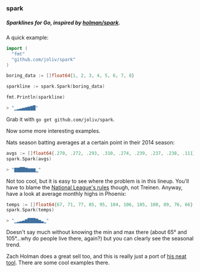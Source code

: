 ### spark

##### Sparklines for Go, inspired by [holman/spark](https://github.com/holman/spark).

A quick example:

```go
import (
  "fmt"
  "github.com/joliv/spark"
)

boring_data := []float64{1, 2, 3, 4, 5, 6, 7, 8}

sparkline := spark.Spark(boring_data)

fmt.Println(sparkline)

> "▁▂▃▄▅▆▇█"

```

Grab it with ```go get github.com/joliv/spark```.

Now some more interesting examples.

Nats season batting averages at a certain point in their 2014 season:

```go
avgs := []float64{.270, .272, .293, .310, .274, .239, .237, .238, .111}
spark.Spark(avgs)

> "▇▇██▇▆▆▆▁"
```

Not too cool, but it is easy to see where the problem is in this lineup. You'll have to blame the [National League's rules](http://en.wikipedia.org/wiki/Designated_hitter) though, not Treinen. Anyway, have a look at average monthly highs in Phoenix:

```go
temps := []float64{67, 71, 77, 85, 95, 104, 106, 105, 100, 89, 76, 66}
spark.Spark(temps)

> "▁▂▃▄▆███▇▅▃▁"
```

Doesn't say much without knowing the min and max there (about 65° and 105°...why do people live there, again?) but you can clearly see the seasonal trend.

Zach Holman does a great sell too, and this is really just a port of [his neat tool](https://github.com/holman/spark). There are some cool examples there.
